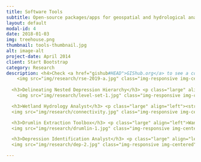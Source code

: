 ```yaml
---
title: Software Tools
subtitle: Open-source packages/apps for geospatial and hydrological analysis
layout: default
modal-id: 4
date: 2018-01-03
img: treehouse.png
thumbnail: tools-thumbnail.jpg
alt: image-alt
project-date: April 2014
client: Start Bootstrap
category: Research
description: <h4>Check <a href="gishub#HEAD">GIShub.org</a> to see a complete list of software tools and packages I developed.</h4> <ul><li style="margin:10px" align="left">Mapping Wetland Inundation Dynamics</li><li style="margin:10px" align="left">Delineating Nested Depression Hierarchy</li><li style="margin:10px" align="left">Wetland Hydrology Analyst</li><li style="margin:10px" align="left">Drumlin Extraction Toolbox</li><li style="margin:10px" align="left">Depression Identification Analyst</li></ul><hr> <h3>Mapping Wetland Inundation Dynamics</h3> <p class="large" align="left"><strong>Wu, Q.</strong>, Lane, C.R., Li, X., Zhao, K., Zhou, Y., Clinton, N., DeVries, B., Golden, H.E., & Lang, M.W. (2019). Integrating LiDAR data and multi-temporal aerial imagery to map wetland inundation dynamics using Google Earth Engine. <u><em>Remote Sensing of Environment</em></u>. 228:1-13. DOI:10.1016/j.rse.2019.04.015 (<a href="gishub#2019-RSE">download</a>)</p>
    <img src="img/research/rse-2019-a.jpg" class="img-responsive img-centered""></img><img src="img/research/rse-2019-b.jpg" class="img-responsive img-centered""></img><img src="img/research/rse-2019-c.jpg" class="img-responsive img-centered""></img><hr>
  
  <h3>Delineating Nested Depression Hierarchy</h3> <p class="large" align="left"><strong>Wu, Q.</strong>, Lane, C.R., Wang, L., Vanderhoof, M.K., Christensen, J.R., & Liu, H. (2019). Efficient Delineation of Nested Depression Hierarchy in Digital Elevation Models for Hydrological Analysis Using Level-Set Methods. <em>Journal of the American Water Resources Association</em>. 55(2):354–368. DOI:10.1111/1752-1688.12689 (<a href="gishub#2018-JAWRA">download</a>)</p>
    <img src="img/research/level-set-1.jpg" class="img-responsive img-centered""></img><img src="img/research/level-set-2.jpg" class="img-responsive img-centered""></img><hr>

  <h3>Wetland Hydrology Analyst</h3> <p class="large" align="left"><strong>Wu, Q.</strong> & Lane, C.R. (2017). Delineating wetland catchments and modeling hydrologic connectivity using LiDAR data and aerial imagery.<em>Hydrology and Earth System Sciences</em>. 21, 3579-3595. DOI:10.5194/hess-21-3579-2017 (<a href="gishub#2017-HESS">download</a>)</p>
  <img src="img/research/connectivity.jpg" class="img-responsive img-centered""><hr>

  <h3>Drumlin Extraction Toolbox</h3> <p class="large" align="left">Wang, S., <strong>Wu. Q.*</strong>, & Ward, D. (2017). Automated extraction and characterization of drumlins using a localized contour-tree approach. <em>International Journal of Applied Earth Observation and Geoinformation</em>. 62, 144-156. DOI:10.1016/j.jag.2017.06.006 (<a href="gishub#2017-JAG">download</a>)</p>
  <img src="img/research/drumlin-1.jpg" class="img-responsive img-centered"">  <img src="img/research/drumlin-2.jpg" class="img-responsive img-centered""><hr>

  <h3>Depression Identification Analyst</h3> <p class="large" align="left"><strong>Wu, Q.</strong>, Liu, H., Wang, S., Yu, B., Beck, R., & Hinkel, K. (2015). A localized contour tree method for deriving geometric and topologic properties of complex surface depressions based on high resolution topographical data. <em>International Journal of Geographical Information Science</em>. 29:12, 2041-2060. DOI:10.1080/13658816.2015.1038719 (<a href="gishub#2015-IJGIS">download</a>)</p>
  <img src="img/research/dep-2.jpg" class="img-responsive img-centered"">  <img src="img/research/dep-3.jpg" class="img-responsive img-centered""><img src="img/research/dep-4.jpg" class="img-responsive img-centered""><hr>

---
```

